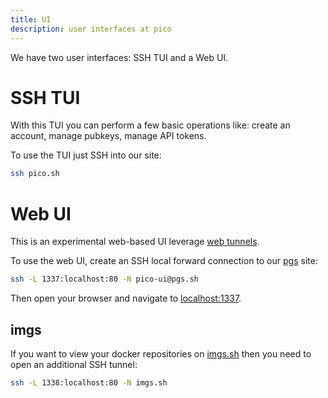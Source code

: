 ```yaml
---
title: UI
description: user interfaces at pico
---
```


We have two user interfaces: SSH TUI and a Web UI.

# SSH TUI

With this TUI you can perform a few basic operations like: create an account,
manage pubkeys, manage API tokens.

To use the TUI just SSH into our site:

```bash
ssh pico.sh
```

# Web UI

This is an experimental web-based UI leverage [web tunnels](/tunnels).

To use the web UI, create an SSH local forward connection to our [pgs](/pgs)
site:

```bash
ssh -L 1337:localhost:80 -N pico-ui@pgs.sh
```

Then open your browser and navigate to [localhost:1337](http://localhost:1337).

## imgs

If you want to view your docker repositories on [imgs.sh](https://pico/imgs.sh)
then you need to open an additional SSH tunnel:

```bash
ssh -L 1338:localhost:80 -N imgs.sh
```
